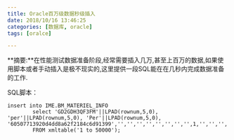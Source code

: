 ```yaml
---
title: Oracle百万级数据秒级插入
date: 2018/10/16 13:46:25
categories: [数据库, oracle]
tags: [oralce]

---
```

**摘要:**在性能测试数据准备阶段,经常需要插入几万,甚至上百万的数据,如果使用脚本或者手动插入是极不现实的,这里提供一段SQL能在在几秒内完成数据准备的工作.
<!-- more -->
SQL脚本：
```oracle
insert into IME.BM_MATERIEL_INFO 
        select 'GD2GDH3QF3FM'||LPAD(rownum,5,0), 'per'||LPAD(rownum,5,0), 'Per'||LPAD(rownum,5,0), '60507713920d4dd8a62f2184c6d91399','','','','','','','','',1,'','','','','','','','','','','','','','','','','','','','','','','','','','fce419c57c6b422ab98223ae6f29e0ae','','','','','','','','','PLSQL',SYSDATE,'','',0,1,'','616118bb4b1240eda298caeb109715d7','','','','','','','','','','','','','','','','','','','','','','','','','','','','',''     
        FROM xmltable('1 to 50000');
```